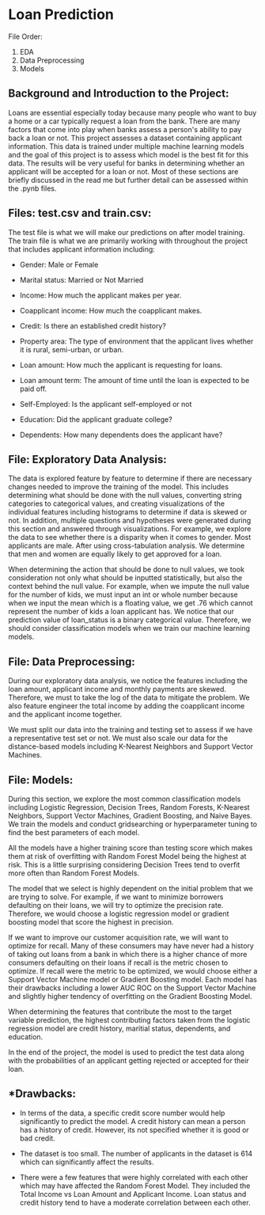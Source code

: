 # Loan Prediction

File Order: 
1) EDA
2) Data Preprocessing
3) Models

## Background and Introduction to the Project:

Loans are essential especially today because many people who want to buy a home or a car typically request a loan from the bank. There are many factors that come into play when banks assess a person's ability to pay back a loan or not. This project assesses a dataset containing applicant information. This data is trained under multiple machine learning models and the goal of this project is to assess which model is the best fit for this data. The results will be very useful for banks in determining whether an applicant will be accepted for a loan or not. Most of these sections are briefly discussed in the read me but further detail can be assessed within the .pynb files.

## Files: test.csv and train.csv:
The test file is what we will make our predictions on after model training. 
The train file is what we are primarily working with throughout the project that includes applicant information including:

* Gender: Male or Female

* Marital status: Married or Not Married

* Income: How much the applicant makes per year.

* Coapplicant income: How much the coapplicant makes.

* Credit: Is there an established credit history?

* Property area: The type of environment that the applicant lives whether it is rural, semi-urban, or urban.

* Loan amount: How much the applicant is requesting for loans.

* Loan amount term: The amount of time until the loan is expected to be paid off.

* Self-Employed: Is the applicant self-employed or not

* Education: Did the applicant graduate college?

* Dependents: How many dependents does the applicant have?


## File: Exploratory Data Analysis:

The data is explored feature by feature to determine if there are necessary changes needed to improve the training of the model. This includes determining what should be done with the null values, converting string categories to categorical values, and creating visualizations of the individual features including histograms to determine if data is skewed or not. In addition, multiple questions and hypotheses were generated during this section and answered through visualizations. For example, we explore the data to see whether there is a disparity when it comes to gender. Most applicants are male. After using cross-tabulation analysis. We determine that men and women are equally likely to get approved for a loan.

When determining the action that should be done to null values, we took consideration not only what should be inputted statistically, but also the context behind the null value. For example, when we impute the null value for the number of kids, we must input an int or whole number because when we input the mean which is a floating value, we get .76 which cannot represent the number of kids a loan applicant has. 
We notice that our prediction value of loan_status is a binary categorical value. Therefore, we should consider classification models when we train our machine learning models. 

## File: Data Preprocessing:

During our exploratory data analysis, we notice the features including the loan amount, applicant income and monthly payments are skewed. Therefore, we must to take the log of the data to mitigate the problem. We also feature engineer the total income by adding the coapplicant income and the applicant income together.

We must split our data into the training and testing set to assess if we have a representative test set or not. We must also scale our data for the distance-based models including K-Nearest Neighbors and Support Vector Machines.

## File: Models:

During this section, we explore the most common classification models including Logistic Regression, Decision Trees, Random Forests, K-Nearest Neighbors, Support Vector Machines, Gradient Boosting, and Naive Bayes. We train the models and conduct gridsearching or hyperparameter tuning to find the best parameters of each model.

All the models have a higher training score than testing score which makes them at risk of overfitting with Random Forest Model being the highest at risk. This is a little surprising considering Decision Trees tend to overfit more often than Random Forest Models.

The model that we select is highly dependent on the initial problem that we are trying to solve. For example, if we want to minimize borrowers defaulting on their loans, we will try to optimize the precision rate. Therefore, we would choose a logistic regression model or gradient boosting model that score the highest in precision. 

If we want to improve our customer acquisition rate, we will want to optimize for recall. Many of these consumers may have never had a history of taking out loans from a bank in which there is a higher chance of more consumers defaulting on their loans if recall is the metric chosen to optimize. If recall were the metric to be optimized, we would choose either a Support Vector Machine model or Gradient Boosting model. Each model has their drawbacks including a lower AUC ROC on the Support Vector Machine and slightly higher tendency of overfitting on the Gradient Boosting Model. 

When determining the features that contribute the most to the target variable prediction, the highest contributing factors taken from the logistic regression model are credit history, maritial status, dependents, and education.

In the end of the project, the model is used to predict the test data along with the probabilities of an applicant getting rejected or accepted for their loan.

## *Drawbacks:

- In terms of the data, a specific credit score number would help significantly to predict the model. A credit history can mean a person has a history of credit. However, its not specified whether it is good or bad credit.

- The dataset is too small. The number of applicants in the dataset is 614 which can significantly affect the results.

- There were a few features that were highly correlated with each other which may have affected the Random Forest Model. They included the Total Income vs Loan Amount and Applicant Income. Loan status and credit history tend to have a moderate correlation between each other.

